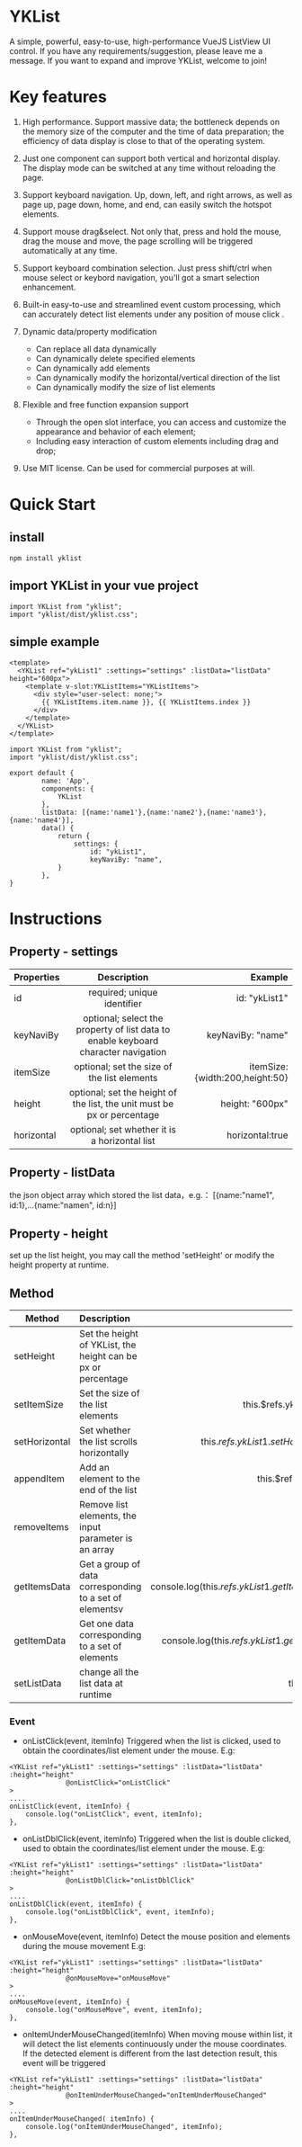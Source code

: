 # YKList
A simple, powerful, easy-to-use, high-performance VueJS ListView UI control.
If you have any requirements/suggestion, please leave me a message.
If you want to expand and improve YKList, welcome to join!

# Key features
1. High performance. Support massive data; the bottleneck depends on the memory size of the computer and the time of data preparation; the efficiency of data display is close to that of the operating system.

2. Just one component can support both vertical and horizontal display. The display mode can be switched at any time without reloading the page.

3. Support keyboard navigation. Up, down, left, and right arrows, as well as page up, page down, home, and end, can easily switch the hotspot elements.

4. Support mouse drag&select. Not only that, press and hold the mouse, drag the mouse and move, the page scrolling will be triggered automatically at any time.

5. Support keyboard combination selection. Just press shift/ctrl when mouse select or keybord navigation, you'll got a smart selection enhancement.

5. Built-in easy-to-use and streamlined event custom processing, which can accurately detect list elements under any position of mouse click .

6. Dynamic data/property modification
    + Can replace all data dynamically
    + Can dynamically delete specified elements
    + Can dynamically add elements
    + Can dynamically modify the horizontal/vertical direction of the list
    + Can dynamically modify the size of list elements

7. Flexible and free function expansion support
    + Through the open slot interface, you can access and customize the appearance and behavior of each element;
    + Including easy interaction of custom elements including drag and drop;
    
8. Use MIT license. Can be used for commercial purposes at will.   



# Quick Start
## install

    npm install yklist

## import YKList in your vue project    

    import YKList from "yklist";
    import "yklist/dist/yklist.css";

## simple example
```
<template>
  <YKList ref="ykList1" :settings="settings" :listData="listData" height="600px">
    <template v-slot:YKListItems="YKListItems">
      <div style="user-select: none;">
        {{ YKListItems.item.name }}, {{ YKListItems.index }}
      </div>
    </template>
  </YKList>
</template>

import YKList from "yklist";
import "yklist/dist/yklist.css";

export default {
		name: 'App',
		components: {
			YKList
		},
        listData: [{name:'name1'},{name:'name2'},{name:'name3'},{name:'name4'}],
		data() {
			return {
				settings: {
					id: "ykList1",
                    keyNaviBy: "name",
			}
		},
}		
```

# Instructions

## Property - settings

Properties|Description|Example
--|:--:|--:
id|required;  unique identifier|id: "ykList1"
keyNaviBy|optional; select the property of list data to enable keyboard character navigation|keyNaviBy: "name"
itemSize|optional; set the size of the list elements|itemSize: {width:200,height:50}
height|optional; set the height of the list, the unit must be px or percentage|height: "600px"
horizontal|optional; set whether it is a horizontal list|horizontal:true

## Property - listData
the json object array which stored the list data，e.g.：
[{name:"name1", id:1},...{name:"namen", id:n}]

## Property - height
set up the list height, you may call the method 'setHeight' or modify the height property at runtime.

## Method
Method|Description|Example
--|:--|--:
setHeight|Set the height of YKList, the height can be px or percentage| this.$refs.ykList1.setHeight("800px");
setItemSize|Set the size of the list elements| this.$refs.ykList1.setItemSize({width:200, height:36});
setHorizontal|Set whether the list scrolls horizontally|this.$refs.ykList1.setHorizontal(!this.$refs.ykList1.getHorizontal());
appendItem|Add an element to the end of the list|this.$refs.ykList1.appendItem({name: 'yklist123'});
removeItems|Remove list elements, the input parameter is an array||this.$refs.ykList1.removeItems(this.$refs.ykList1.getSelectedItems());
getItemsData|Get a group of data corresponding to a set of elementsv|console.log(this.$refs.ykList1.getItems(this.$refs.ykList1.getSelectedItems()));
getItemData|Get one data corresponding to a set of elements|console.log(this.$refs.ykList1.getItemData(this.$refs.ykList1.getHotItem()));
setListData|change all the list data at runtime|this.$refs.ykList1.setListData(newListData);


### Event
+ onListClick(event, itemInfo) 
Triggered when the list is clicked, used to obtain the coordinates/list element  under the mouse.
E.g:
```
<YKList ref="ykList1" :settings="settings" :listData="listData" :height="height"
              @onListClick="onListClick"
>
....
onListClick(event, itemInfo) {
    console.log("onListClick", event, itemInfo);
},

```

+ onListDblClick(event, itemInfo)
Triggered when the list is double clicked, used to obtain the coordinates/list element  under the mouse.
E.g:
```
<YKList ref="ykList1" :settings="settings" :listData="listData" :height="height"
              @onListDblClick="onListDblClick"
>
....
onListDblClick(event, itemInfo) {
    console.log("onListDblClick", event, itemInfo);
},

```

+ onMouseMove(event, itemInfo) 
Detect the mouse position and elements during the mouse movement
E.g:
```
<YKList ref="ykList1" :settings="settings" :listData="listData" :height="height"
              @onMouseMove="onMouseMove"
>
....
onMouseMove(event, itemInfo) {
    console.log("onMouseMove", event, itemInfo);
},

```



+ onItemUnderMouseChanged(itemInfo)
When moving mouse within list, it will detect the list elements continuously under 
the mouse coordinates. If the detected element is different from the last detection 
result, this event will be triggered
```
<YKList ref="ykList1" :settings="settings" :listData="listData" :height="height"
              @onItemUnderMouseChanged="onItemUnderMouseChanged"
>
....
onItemUnderMouseChanged( itemInfo) {
    console.log("onItemUnderMouseChanged", itemInfo);
},

```
